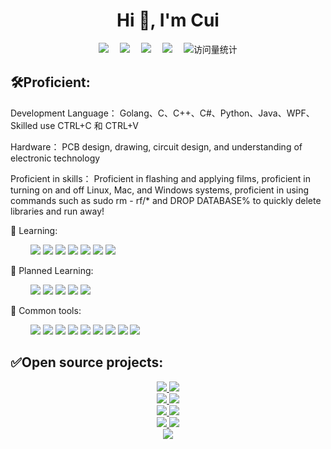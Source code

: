 <!-- 动态打字效果 -->
<!--<h1 align="center">
  <a href="https://sunguoqi.com/">
    <img src="https://readme-typing-svg.herokuapp.com/?lines=welcome!&center=true&size=27">
  </a>
</h1>
-->
<h1 align="center">Hi 👋, I'm Cui</h1>
<!-- 敲代码的图片 -->
<!-- <div align="center" ><img order-radius="100px" src="https://cdn.jsdelivr.net/gh/sun0225SUN/photos/images/202108300019556.gif"/></div>
<br> -->
<!-- 个人资料徽标 -->
<div align="center">
  <a href="https://www.xcuitech.com/"><img src="https://img.shields.io/badge/XcuitTech-%E4%B8%AA%E4%BA%BA%E7%BD%91%E7%AB%99-blue"></a>&emsp;
<!--   <a href="https://twitter.com/sun0225SUN/"><img src="https://img.shields.io/badge/twitter-%E6%8E%A8%E7%89%B9-blue"></a>&emsp;
  <a href="https://www.facebook.com/profile.php?id=100070064104265/"><img src="https://img.shields.io/badge/facebook-%E8%84%B8%E4%B9%A6-003472"></a>&emsp;
  <a href="https://www.youtube.com/channel/UC4nDk0V8I1c6m3CIo0F2LIQ"><img src="https://img.shields.io/badge/youtube-%E6%B2%B9%E7%AE%A1-c32136"></a>&emsp; -->
  <a href="https://blog.csdn.net/qq_32548551/"><img src="https://img.shields.io/badge/CSDN-%E5%8D%9A%E5%AE%A2-c32136"></a>&emsp;
  <a href="https://space.bilibili.com/49402035/"><img src="https://img.shields.io/badge/bilibili-B%E7%AB%99-ff69b4"></a>&emsp;
  <a href=""><img src="https://img.shields.io/badge/XiaoCuiGaoKeJi-%E5%85%AC%E4%BC%97%E5%8F%B7-1E9225"></a>&emsp;
<!--   <a href="https://www.zhihu.com/people/sunguoqi/"><img src="https://img.shields.io/badge/zhihu-%E7%9F%A5%E4%B9%8E-blue"></a>&emsp; -->
  <img src="https://komarev.com/ghpvc/?username=sun0225SUN&label=Views&color=0e75b6&style=flat" alt="访问量统计" />
</div>


<!-- <div align="center"><img src="https://cdn.jsdelivr.net/gh/sun0225SUN/sun0225SUN/contribution-snake/github-contribution-grid-snake.svg" /></div> -->



## 🛠Proficient:

Development Language： Golang、C、C++、C#、Python、Java、WPF、Skilled use CTRL+C 和 CTRL+V

Hardware： PCB design, drawing, circuit design, and understanding of electronic technology

Proficient in skills： Proficient in flashing and applying films, proficient in turning on and off Linux, Mac, and Windows systems, proficient in using commands such as sudo rm - rf/* and DROP DATABASE% to quickly delete libraries and run away!

💪 Learning: 

&emsp;&emsp;
<img src = "https://img.shields.io/badge/-Golang-1572B6?style=flat&logo=Go&logoColor=white">
<img src = "https://img.shields.io/badge/-C++-00599C?style=flat&logo=c&logoColor=white">
<img src = "https://img.shields.io/badge/-Docker-00add8?style=flat&logo=docker&logoColor=white">
<img src = "https://img.shields.io/badge/-Python-1e9225?style=flat&logo=Python&logoColor=white">
<img src = "https://img.shields.io/badge/-kubernetes-00add8?style=flat&logo=kubernetes&logoColor=white">
<img src = "https://img.shields.io/badge/-postgresql-28537E?style=flat&logo=postgresql&logoColor=white">
<img src = "https://img.shields.io/badge/-mysql-ED7F1A?style=flat&logo=mysql&logoColor=white">


🧠 Planned Learning:

&emsp;&emsp;
<img src = "https://img.shields.io/badge/-Rust-00599C?style=flat&logo=Rust&logoColor=white">
<img src = "https://img.shields.io/badge/-Docker-00add8?style=flat&logo=docker&logoColor=white">
<img src = "https://img.shields.io/badge/-kubernetes-00add8?style=flat&logo=kubernetes&logoColor=white">
<img src = "https://img.shields.io/badge/-postgresql-28537E?style=flat&logo=postgresql&logoColor=white">
<img src = "https://img.shields.io/badge/-mysql-ED7F1A?style=flat&logo=mysql&logoColor=white">

🧰 Common tools:

&emsp;&emsp; 
<img src = "https://img.shields.io/badge/-Windows-0078D6?style=flat&logo=windows&logoColor=white">
<img src = "https://img.shields.io/badge/-Mac-979FA4?style=flat&logo=apple&logoColor=white">
<img src = "https://img.shields.io/badge/-Linux-FCC624??style=flat&logo=linux&logoColor=black">
<img src = "https://img.shields.io/badge/-Android-3DDC84?style=flat&logo=android&logoColor=white">
<img src = "https://img.shields.io/badge/-ios-979FA4?style=flat&logo=ios&logoColor=black">
<img src = "https://img.shields.io/badge/-Chrome-4285F4?style=flat&logo=GoogleChrome&logoColor=white">
<img src = "https://img.shields.io/badge/-Edge-0078D7?style=flat&logo=Microsoft-edge&logoColor=white">
<img src = "https://img.shields.io/badge/-Visual%20Studio%20Code-007ACC?style=flat&logo=Visual%20Studio%20Code&logoColor=white">
<img src = "https://img.shields.io/badge/-GitHub-black?style=flat&logo=github&logoColor=white">


## ✅Open source projects:

<div align="center">
  <div>
    <a href="https://github.com/CuiYao631/DevMate" >
        <img src="https://github-readme-stats.vercel.app/api/pin/?username=CuiYao631&repo=DevMate&theme=dark&bg_color=0d1117&hide_border=true" />
    </a> 
    <a href="https://github.com/CuiYao631/mini_program-server-go">
        <img src="https://github-readme-stats.vercel.app/api/pin/?username=CuiYao631&repo=mini_program-server-go&theme=dark&bg_color=0d1117&hide_border=true" />
    </a>
  </div>
   <div>
    <a href="https://github.com/CuiYao631/xc-toolbox" >
        <img src="https://github-readme-stats.vercel.app/api/pin/?username=CuiYao631&repo=xc-toolbox&theme=dark&bg_color=0d1117&hide_border=true" />
    </a>
    <a href="https://github.com/CuiYao631/esp-HomeKit-diy" >
        <img src="https://github-readme-stats.vercel.app/api/pin/?username=CuiYao631&repo=esp-HomeKit-diy&theme=dark&bg_color=0d1117&hide_border=true" />
    </a>
  </div>
   <div>
    <a href="https://github.com/CuiYao631/esp8266-switch" >
        <img src="https://github-readme-stats.vercel.app/api/pin/?username=CuiYao631&repo=esp8266-switch&theme=dark&bg_color=0d1117&hide_border=true" />
    </a>
    <a href="https://github.com/CuiYao631/esp32-Keyboard" >
        <img src="https://github-readme-stats.vercel.app/api/pin/?username=CuiYao631&repo=esp32-Keyboard&theme=dark&bg_color=0d1117&hide_border=true" />
    </a>
  </div>
   <div>
    <a href="https://github.com/CuiYao631/DDNS-module" >
        <img src="https://github-readme-stats.vercel.app/api/pin/?username=CuiYao631&repo=DDNS-module&theme=dark&bg_color=0d1117&hide_border=true" />
    </a>
    <a href="https://github.com/CuiYao631/HR-App" >
        <img src="https://github-readme-stats.vercel.app/api/pin/?username=CuiYao631&repo=HR-App&theme=dark&bg_color=0d1117&hide_border=true" />
    </a>
  </div>
</div>


<!-- ## 🎃微信公众号：（小崔搞科技） -->

 <!-- just img -->
<div align="center"><img src="https://cdn.jsdelivr.net/gh/sun0225SUN/photos/images/202110311924844.png" /></div>
